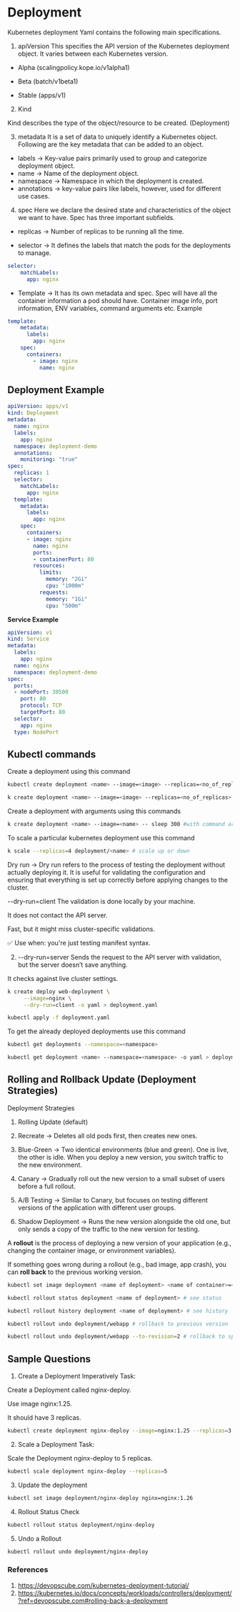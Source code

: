 # Deployment

Kubernetes deployment Yaml contains the following main specifications.

1. apiVersion
This specifies the API version of the Kubernetes deployment object. It varies between each Kubernetes version.

- Alpha (scalingpolicy.kope.io/v1alpha1)

- Beta (batch/v1beta1)

- Stable (apps/v1)

2. Kind

Kind describes the type of the object/resource to be created. (Deployment)

3. metadata
It is a set of data to uniquely identify a Kubernetes object. Following are the key metadata that can be added to an object.

- labels -> Key-value pairs primarily used to group and categorize deployment object.
- name -> Name of the deployment object.
- namespace -> Namespace in which the deployment is created.
- annotations -> key-value pairs like labels, however, used for different use cases.

4. spec
Here we declare the desired state and characteristics of the object we want to have. Spec has three important subfields.

- replicas -> Number of replicas to be running all the time.

- selector ->  It defines the labels that match the pods for the deployments to manage.

```yaml
selector:
    matchLabels:
      app: nginx
```

- Template ->  It has its own metadata and spec. Spec will have all the container information a pod should have. Container image info, port information, ENV variables, command arguments etc. Example

```yaml
template:
    metadata:
      labels:
        app: nginx
    spec:
      containers:
        - image: nginx
          name: nginx
```

## Deployment Example

```yaml
apiVersion: apps/v1
kind: Deployment
metadata:
  name: nginx
  labels:
    app: nginx
  namespace: deployment-demo
  annotations:
    monitoring: "true"
spec:
  replicas: 1
  selector:
    matchLabels:
      app: nginx
  template:
    metadata:
      labels:
        app: nginx
    spec:
      containers:
      - image: nginx
        name: nginx
        ports:
        - containerPort: 80
        resources:
          limits:
            memory: "2Gi"
            cpu: "1000m"
          requests: 
            memory: "1Gi"
            cpu: "500m"
```

**Service Example**

```yaml
apiVersion: v1
kind: Service
metadata:
  labels:
    app: nginx
  name: nginx
  namespace: deployment-demo
spec:
  ports:
  - nodePort: 30500
    port: 80
    protocol: TCP
    targetPort: 80
  selector:
    app: nginx
  type: NodePort
```

## Kubectl commands

Create a deployment using this command

```bash
kubectl create deployment <name> --image=<image> --replicas=<no_of_replicas> --namespace=<namespace>

k create deployment <name> --image=<image> --replicas=<no_of_replicas> --namespace=<namespace>
```

Create a deployment with arguments using this commands

```bash
k create deployment <name> --image=<name> -- sleep 300 #with command arguments
```

To scale a particular kubernetes deployment use this command

```bash
k scale --replicas=4 deployment/<name> # scale up or down
```

Dry run -> Dry run refers to the process of testing the deployment without actually deploying it. It is useful for validating the configuration and ensuring that everything is set up correctly before applying changes to the cluster.

--dry-run=client
The validation is done locally by your machine.

It does not contact the API server.

Fast, but it might miss cluster-specific validations.

✅ Use when: you're just testing manifest syntax.

2. --dry-run=server
Sends the request to the API server with validation, but the server doesn’t save anything.

It checks against live cluster settings.

```bash
k create deploy web-deployment \
     --image=nginx \
     --dry-run=client -o yaml > deployment.yaml

kubectl apply -f deployment.yaml
```

To get the already deployed deployments use this command

```bash
kubectl get deployments --namespace=<namespace>

kubectl get deployment <name> --namespace=<namespace> -o yaml > deployment.yaml
```

## Rolling and Rollback Update (Deployment Strategies)

Deployment Strategies

1. Rolling Update (default)

2. Recreate -> Deletes all old pods first, then creates new ones.

3. Blue-Green -> Two identical environments (blue and green). One is live, the other is idle. When you deploy a new version, you switch traffic to the new environment.

4. Canary -> Gradually roll out the new version to a small subset of users before a full rollout.

5. A/B Testing -> Similar to Canary, but focuses on testing different versions of the application with different user groups.

6. Shadow Deployment -> Runs the new version alongside the old one, but only sends a copy of the traffic to the new version for testing.

A **rollout** is the process of deploying a new version of your application (e.g., changing the container image, or environment variables).

If something goes wrong during a rollout (e.g., bad image, app crash), you can **roll back** to the previous working version.

```bash
kubectl set image deployment <name of deployment> <name of container>=<new image name> # update image

kubectl rollout status deployment <name of deployment> # see status

kubectl rollout history deployment <name of deployment> # see history 

kubectl rollout undo deployment/webapp # rollback to previous version

kubectl rollout undo deployment/webapp --to-revision=2 # rollback to specific version

```



## Sample Questions

1. Create a Deployment Imperatively
Task:

Create a Deployment called nginx-deploy.

Use image nginx:1.25.

It should have 3 replicas.

```bash
kubectl create deployment nginx-deploy --image=nginx:1.25 --replicas=3
```

2. Scale a Deployment
Task:

Scale the Deployment nginx-deploy to 5 replicas.

```bash
kubectl scale deployment nginx-deploy --replicas=5
```

3. Update the deployment

```bash
kubectl set image deployment/nginx-deploy nginx=nginx:1.26
```

4. Rollout Status Check

```bash
kubectl rollout status deployment/nginx-deploy
```

5. Undo a Rollout

```bash
kubectl rollout undo deployment/nginx-deploy
```

### References

1. https://devopscube.com/kubernetes-deployment-tutorial/
2. https://kubernetes.io/docs/concepts/workloads/controllers/deployment/?ref=devopscube.com#rolling-back-a-deployment